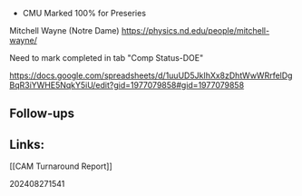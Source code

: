 
- CMU Marked 100% for Preseries 

 Mitchell Wayne (Notre Dame) https://physics.nd.edu/people/mitchell-wayne/

Need to mark completed in tab "Comp Status-DOE" 

https://docs.google.com/spreadsheets/d/1uuUD5JkIhXx8zDhtWwWRrfelDgBqR3iYWHE5NqkY5iU/edit?gid=1977079858#gid=1977079858
## Follow-ups


## Links: 
[[CAM Turnaround Report]]



202408271541
